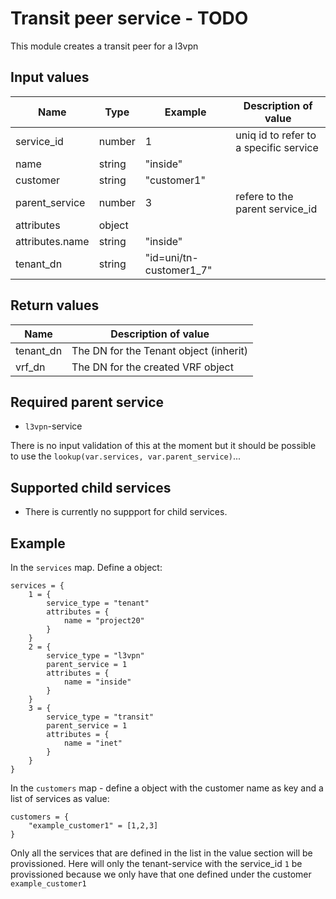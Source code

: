 # Transit peer service - TODO

This module creates a transit peer for a l3vpn

## Input values

| Name                 | Type   | Example                 | Description of value                   |
|----------------------|--------|-------------------------|----------------------------------------|
| service_id           | number | 1                       | uniq id to refer to a specific service |
| name                 | string | "inside"                |                                        |
| customer             | string | "customer1"             |                                        |
| parent_service       | number | 3                       | refere to the parent service_id        |
| attributes           | object |                         |                                        |
| attributes.name      | string | "inside"                |                                        |
| tenant_dn            | string | "id=uni/tn-customer1_7" |                                        |

## Return values

| Name      | Description of value                  |
|-----------|---------------------------------------|
| tenant_dn | The DN for the Tenant object (inherit)|
| vrf_dn    | The DN for the created VRF object     |

## Required parent service

- `l3vpn`-service

There is no input validation of this at the moment but it should be possible to use the `lookup(var.services, var.parent_service)`...

## Supported child services

- There is currently no suppport for child services.

## Example

In the `services` map. Define a object:

```hcl
services = {
    1 = {
        service_type = "tenant"
        attributes = {
            name = "project20"
        }
    }
    2 = {
        service_type = "l3vpn"
        parent_service = 1
        attributes = {
            name = "inside"
        }
    }
    3 = {
        service_type = "transit"
        parent_service = 1
        attributes = {
            name = "inet"
        }
    }
}
```

In the `customers` map - define a object with the customer name as key and a list of services as value:

```hcl
customers = {
    "example_customer1" = [1,2,3]
}
```

Only all the services that are defined in the list in the value section will be provissioned. Here will only the tenant-service with the service_id `1` be provissioned because we only have that one defined under the customer `example_customer1`
